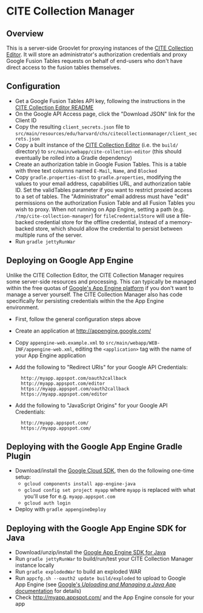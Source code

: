 CITE Collection Manager
=======================

Overview
--------

This is a server-side Groovlet for proxying instances of the [CITE Collection Editor](https://github.com/ryanfb/cite-collection-editor).
It will store an administrator's authorization credentials and proxy Google Fusion Tables
requests on behalf of end-users who don't have direct access to the fusion tables themselves.

Configuration
-------------

* Get a Google Fusion Tables API key, following the instructions in the [CITE Collection Editor README](https://github.com/ryanfb/cite-collection-editor/blob/master/README.md)
* On the Google API Access page, click the "Download JSON" link for the Client ID
* Copy the resulting `client_secrets.json` file to `src/main/resources/edu/harvard/chs/citecollectionmanager/client_secrets.json`
* Copy a built instance of the [CITE Collection Editor](https://github.com/ryanfb/cite-collection-editor) (i.e. the `build/` directory) to `src/main/webapp/cite-collection-editor` (this should eventually be rolled into a Gradle dependency)
* Create an authorization table in Google Fusion Tables. This is a table with three text columns named `E-Mail`, `Name`, and `Blocked`
* Copy `gradle.properties-dist` to `gradle.properties`, modifying the values to your email address, capabilities URL, and authorization table ID. Set the validTables parameter if you want to restrict proxied access to a set of tables. The "Administrator" email address must have "edit" permissions on the authorization Fusion Table and all Fusion Tables you wish to proxy. When not running on App Engine, setting a path (e.g. `/tmp/cite-collection-manager`) for `fileCredentialStore` will use a file-backed credential store for the offline credential, instead of a memory-backed store, which should allow the credential to persist between multiple runs of the server.
* Run `gradle jettyRunWar`

Deploying on Google App Engine
------------------------------

Unlike the CITE Collection Editor, the CITE Collection Manager requires some server-side resources and processing. This can typically be managed within the free quotas of [Google's App Engine platform](https://cloud.google.com/appengine/docs) if you don't want to manage a server yourself. The CITE Collection Manager also has code specifically for persisting credentials within the the App Engine environment.

* First, follow the general configuration steps above
* Create an application at <http://appengine.google.com/>
* Copy `appengine-web.example.xml` to `src/main/webapp/WEB-INF/appengine-web.xml`, editing the `<application>` tag with the name of your App Engine application
* Add the following to "Redirect URIs" for your Google API Credentials:

        http://myapp.appspot.com/oauth2callback
        http://myapp.appspot.com/editor
        https://myapp.appspot.com/oauth2callback
        https://myapp.appspot.com/editor

* Add the following to "JavaScript Origins" for your Google API Credentials:

        http://myapp.appspot.com/
        https://myapp.appspot.com/

## Deploying with the Google App Engine Gradle Plugin

* Download/install the [Google Cloud SDK](https://cloud.google.com/sdk/docs), then do the following one-time setup:
  * `gcloud components install app-engine-java`
  * `gcloud config set project myapp` where `myapp` is replaced with what you'll use for e.g. `myapp.appspot.com`
  * `gcloud auth login`
* Deploy with `gradle appengineDeploy`

## Deploying with the Google App Engine SDK for Java

* Download/unzip/install the [Google App Engine SDK for Java](https://cloud.google.com/appengine/downloads)
* Run `gradle jettyRunWar` to build/run/test your CITE Collection Manager instance locally
* Run `gradle explodedWar` to build an exploded WAR
* Run `appcfg.sh --oauth2 update build/exploded` to upload to Google App Engine (see [Google's *Uploading and Managing a Java App* documentation](https://cloud.google.com/appengine/docs/java/tools/uploadinganapp) for details)
* Check <http://myapp.appspot.com/> and the App Engine console for your app

